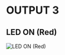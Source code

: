 # OUTPUT 3

## LED ON (Red)

![LED ON (Red)](https://user-images.githubusercontent.com/101012637/168329009-7b101eb2-bd59-4237-ae5f-8a3f4a67f188.jpeg)

